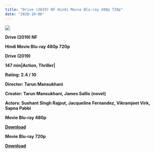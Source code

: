 ```yaml
---
title: "Drive (2019) NF Hindi Movie Blu-ray 480p 720p"
date: "2020-10-06"
---
```


[**![](https://1.bp.blogspot.com/-Tnqn5nZe89c/XvRB4H_fr4I/AAAAAAAADsA/kWN02jwOBCY51vWVar8sinM7d-UDUEQsACLcBGAsYHQ/s1600/gokilo.jpg)**](https://1.bp.blogspot.com/-Tnqn5nZe89c/XvRB4H_fr4I/AAAAAAAADsA/kWN02jwOBCY51vWVar8sinM7d-UDUEQsACLcBGAsYHQ/s1600/gokilo.jpg)

 **Drive (2019) NF**

**Hindi Movie Blu-ray 480p 720p** 

**Drive (2019)**

**147 min|Action, Thriller|**

**Rating: 2.4 / 10** 

**Director: Tarun Mansukhani**

**Creator: Tarun Mansukhani, James Sallis (novel)**

**Actors: Sushant Singh Rajput, Jacqueline Fernandez, Vikramjeet Virk, Sapna Pabbi**

 **Movie Blu-ray 480p** 

**[Download](https://myglinks.xyz/5883)** 

 **Movie Blu-ray 720p** 

**[Download](https://myglinks.xyz/5884)**
